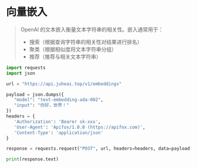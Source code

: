 # 向量嵌入

>OpenAI 的文本嵌入衡量文本字符串的相关性。嵌入通常用于：
>- 搜索（根据查询字符串的相关性对结果进行排名）
>- 聚类（根据相似度将文本字符串分组）
>- 推荐（推荐与相关文本字符串）

```python
import requests
import json

url = "https://api.juheai.top/v1/embeddings"

payload = json.dumps({
   "model": "text-embedding-ada-002",
   "input": "你好，世界！"
})
headers = {
   'Authorization': 'Bearer sk-xxx',
   'User-Agent': 'Apifox/1.0.0 (https://apifox.com)',
   'Content-Type': 'application/json'
}

response = requests.request("POST", url, headers=headers, data=payload)

print(response.text)
```